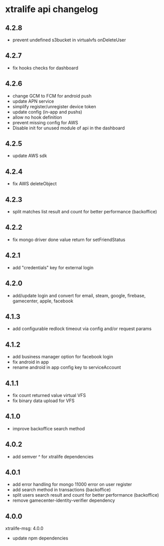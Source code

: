 # xtralife api changelog


## 4.2.8

- prevent undefined s3bucket in virtualvfs onDeleteUser

## 4.2.7

- fix hooks checks for dashboard

## 4.2.6

- change GCM to FCM for android push
- update APN service
- simplify register/unregister device token
- update config (in-app and pushs)
- allow no hook definition
- prevent missing config for AWS
- Disable init for unused module of api in the dashboard

## 4.2.5

- update AWS sdk

## 4.2.4

- fix AWS deleteObject

## 4.2.3

- split matches list result and count for better performance (backoffice)

## 4.2.2

- fix mongo driver done value return for setFriendStatus

## 4.2.1

- add "credentials" key for external login

## 4.2.0 

- add/update login and convert for email, steam, google, firebase, gamecenter, apple, facebook

## 4.1.3

- add configurable redlock timeout via config and/or request params

## 4.1.2

- add business manager option for facebook login
- fix android in app
- rename android in app config key to serviceAccount

## 4.1.1

- fix count returned value virtual VFS
- fix binary data upload for VFS

## 4.1.0

- improve backoffice search method

## 4.0.2

- add semver ^ for xtralife dependencies

## 4.0.1

- add error handling for mongo 11000 error on user register
- add search method in transactions (backoffice)
- split users search result and count for better performance (backoffice)
- remove gamecenter-identity-verifier dependency

## 4.0.0

xtralife-msg: 4.0.0

- update npm dependencies